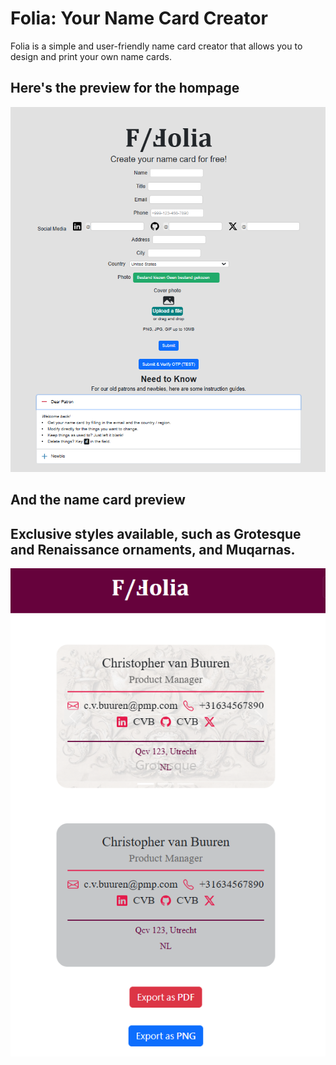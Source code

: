 # Folia: Your Name Card Creator
Folia is a simple and user-friendly name card creator that allows you to design and print your own
name cards.

## Here's the preview for the hompage
![alt text](https://github.com/semvlu/Folia/blob/main/foliaPreview.png?raw=true)

## And the name card preview
## Exclusive styles available, such as Grotesque and Renaissance ornaments, and Muqarnas.
![alt text](https://github.com/semvlu/Folia/blob/main/foliaNamecardPreview.png?raw=true)

